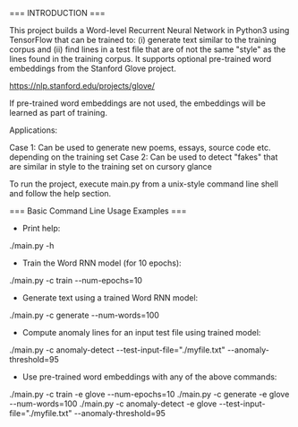 === INTRODUCTION ===

This project builds a Word-level Recurrent Neural Network in Python3 using TensorFlow that can be trained to:
(i) generate text similar to the training corpus and (ii) find lines in a test file that are of not the same
"style" as the lines found in the training corpus. It supports optional pre-trained word embeddings from the Stanford Glove project.

https://nlp.stanford.edu/projects/glove/

If pre-trained word embeddings are not used, the embeddings will be learned as part of training.

Applications:

Case 1: Can be used to generate new poems, essays, source code etc. depending on the training set
Case 2: Can be used to detect "fakes" that are similar in style to the training set on cursory glance

To run the project, execute main.py from a unix-style command line shell and follow the help section.

=== Basic Command Line Usage Examples ===

* Print help:

./main.py -h

* Train the Word RNN model (for 10 epochs):

./main.py -c train --num-epochs=10

* Generate text using a trained Word RNN model:

./main.py -c generate --num-words=100

* Compute anomaly lines for an input test file using trained model:

./main.py -c anomaly-detect --test-input-file="./myfile.txt" --anomaly-threshold=95

* Use pre-trained word embeddings with any of the above commands:

./main.py -c train -e glove --num-epochs=10
./main.py -c generate -e glove --num-words=100
./main.py -c anomaly-detect -e glove --test-input-file="./myfile.txt" --anomaly-threshold=95

